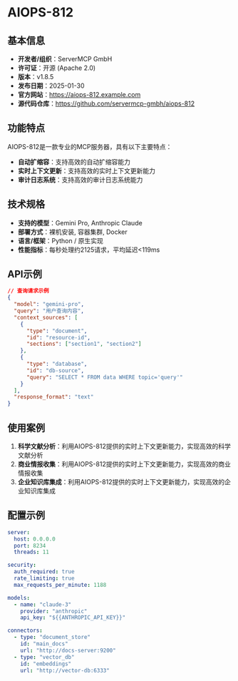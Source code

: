 # AIOPS-812

## 基本信息

- **开发者/组织**：ServerMCP GmbH
- **许可证**：开源 (Apache 2.0)
- **版本**：v1.8.5
- **发布日期**：2025-01-30
- **官方网站**：https://aiops-812.example.com
- **源代码仓库**：https://github.com/servermcp-gmbh/aiops-812

## 功能特点

AIOPS-812是一款专业的MCP服务器，具有以下主要特点：

- **自动扩缩容**：支持高效的自动扩缩容能力
- **实时上下文更新**：支持高效的实时上下文更新能力
- **审计日志系统**：支持高效的审计日志系统能力


## 技术规格

- **支持的模型**：Gemini Pro, Anthropic Claude
- **部署方式**：裸机安装, 容器集群, Docker
- **语言/框架**：Python / 原生实现
- **性能指标**：每秒处理约2125请求，平均延迟<119ms

## API示例

```json
// 查询请求示例
{
  "model": "gemini-pro",
  "query": "用户查询内容",
  "context_sources": [
    {
      "type": "document",
      "id": "resource-id",
      "sections": ["section1", "section2"]
    },
    {
      "type": "database",
      "id": "db-source",
      "query": "SELECT * FROM data WHERE topic='query'"
    }
  ],
  "response_format": "text"
}
```

## 使用案例

1. **科学文献分析**：利用AIOPS-812提供的实时上下文更新能力，实现高效的科学文献分析
2. **商业情报收集**：利用AIOPS-812提供的实时上下文更新能力，实现高效的商业情报收集
3. **企业知识库集成**：利用AIOPS-812提供的实时上下文更新能力，实现高效的企业知识库集成


## 配置示例

```yaml
server:
  host: 0.0.0.0
  port: 8234
  threads: 11

security:
  auth_required: true
  rate_limiting: true
  max_requests_per_minute: 1188

models:
  - name: "claude-3"
    provider: "anthropic"
    api_key: "${{ANTHROPIC_API_KEY}}"

connectors:
  - type: "document_store"
    id: "main_docs"
    url: "http://docs-server:9200"
  - type: "vector_db"
    id: "embeddings"
    url: "http://vector-db:6333"
```